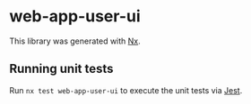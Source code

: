 # web-app-user-ui

This library was generated with [Nx](https://nx.dev).

## Running unit tests

Run `nx test web-app-user-ui` to execute the unit tests via [Jest](https://jestjs.io).
